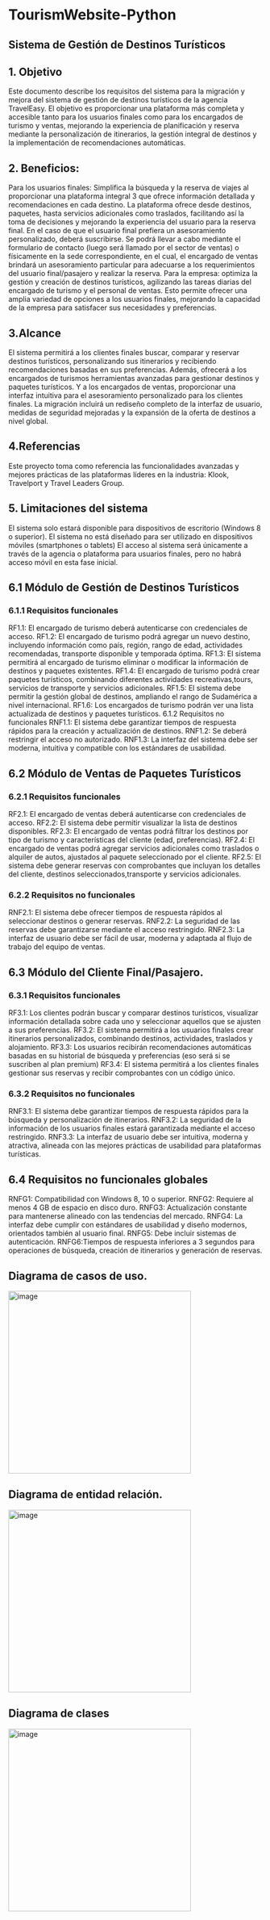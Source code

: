 # TourismWebsite-Python
<!DOCTYPE html>
<html lang="en">
<head>
    <meta charset="UTF-8">
    <meta name="viewport" content="width=device-width, initial-scale=1.0">
    
</head>
<body>
    <h2> Sistema de Gestión de Destinos Turísticos </h2>
    <h2> 1. Objetivo </h2>
    <p> Este documento describe los requisitos del sistema para la migración y mejora del sistema de gestión de destinos turísticos de la agencia TravelEasy. El objetivo es proporcionar una plataforma más completa y accesible tanto para los usuarios finales como para los encargados de turismo y ventas, mejorando la experiencia de planificación y reserva mediante la personalización de itinerarios, la gestión integral de destinos y la implementación de recomendaciones automáticas.</p>
    <h2>2. Beneficios: </h2>
    <p>Para los usuarios finales: Simplifica la búsqueda y la reserva de viajes al proporcionar una plataforma integral 3 que ofrece información detallada y recomendaciones en cada destino. La plataforma ofrece desde destinos, paquetes, hasta servicios adicionales como traslados, facilitando así la toma de decisiones y mejorando la experiencia del usuario para la reserva final. 
        En el caso de que el usuario final prefiera un asesoramiento personalizado, deberá suscribirse. Se podrá llevar a cabo mediante el formulario de contacto (luego será llamado por el sector de ventas) o físicamente en la sede correspondiente, en el cual, el encargado de ventas brindará un asesoramiento particular para adecuarse a los requerimientos del usuario final/pasajero y realizar la reserva.
        Para la  empresa: optimiza la gestión y creación de destinos turísticos, agilizando las tareas diarias del encargado de turismo y el personal de ventas. Esto permite ofrecer una amplia variedad de opciones a los usuarios finales, mejorando la capacidad de la empresa para satisfacer sus necesidades y preferencias.
       </p>
    <h2>3.Alcance</h2> 
    <p> El sistema permitirá a los clientes finales buscar, comparar y reservar destinos turísticos, personalizando sus itinerarios y recibiendo recomendaciones basadas en sus preferencias. Además, ofrecerá a los encargados de turismos herramientas avanzadas para gestionar destinos y paquetes turísticos. Y a los encargados de ventas, proporcionar una interfaz intuitiva para el asesoramiento personalizado para los clientes finales. 
        La migración incluirá un rediseño completo de la interfaz de usuario, medidas de seguridad mejoradas y la expansión de la oferta de destinos a nivel global.
     </p>
    <h2>4.Referencias</h2>   
    <p> Este proyecto toma como referencia las funcionalidades avanzadas y mejores prácticas de las plataformas líderes en la industria: Klook, Travelport y Travel Leaders Group.
    </p>
    <h2>5. Limitaciones del sistema</h2>   
        El sistema solo estará disponible para dispositivos de escritorio (Windows 8 o superior).
        El sistema no está diseñado para ser utilizado en dispositivos móviles (smartphones o tablets)
        El acceso al sistema será únicamente a través de la agencia o plataforma para usuarios finales, pero no habrá acceso móvil en esta fase inicial.
    <h2>6.1 Módulo de Gestión de Destinos Turísticos</h2>
    <h3>6.1.1 Requisitos funcionales</h3> 
    <p> RF1.1: El encargado de turismo deberá autenticarse con credenciales de acceso.
        RF1.2: El encargado de turismo podrá agregar un nuevo destino, incluyendo información como país, región, rango de edad, actividades recomendadas, transporte disponible y temporada óptima.
        RF1.3: El sistema permitirá al encargado de turismo eliminar o modificar la información de destinos  y paquetes existentes.
        RF1.4: El encargado de turismo podrá crear paquetes turísticos, combinando diferentes actividades recreativas,tours, servicios de transporte y servicios adicionales.
        RF1.5: El sistema debe permitir la gestión global de destinos, ampliando el rango de Sudamérica a nivel internacional.
        RF1.6: Los encargados de turismo podrán ver una lista actualizada de destinos y paquetes turísticos.
        6.1.2 Requisitos no funcionales
        RNF1.1: El sistema debe garantizar tiempos de respuesta rápidos para la creación y actualización de destinos.
        RNF1.2: Se deberá restringir el acceso no autorizado.
        RNF1.3: La interfaz del sistema debe ser moderna, intuitiva y compatible con los estándares de usabilidad.
       </p> 
    <h2>6.2 Módulo de Ventas de Paquetes Turísticos </h2>
    <h3>6.2.1 Requisitos funcionales</h3>
    <p> RF2.1: El encargado de ventas deberá autenticarse con credenciales de acceso.
        RF2.2: El sistema debe permitir visualizar la lista de destinos disponibles.
        RF2.3: El encargado de ventas podrá filtrar los destinos por tipo de turismo y características del cliente (edad, preferencias).
        RF2.4: El encargado de ventas podrá agregar servicios adicionales como traslados o alquiler de autos, ajustados al paquete seleccionado por el cliente.
        RF2.5: El sistema debe generar reservas con comprobantes que incluyan los detalles del cliente, destinos seleccionados,transporte y servicios adicionales.
      </p>
    <h3>6.2.2 Requisitos no funcionales</h3>
    <p> RNF2.1: El sistema debe ofrecer tiempos de respuesta rápidos al seleccionar destinos o generar reservas.
        RNF2.2: La seguridad de las reservas debe garantizarse mediante el acceso restringido.
        RNF2.3: La interfaz de usuario debe ser fácil de usar, moderna y adaptada al flujo de trabajo del equipo de ventas.
       </p>
    <h2>6.3 Módulo del Cliente Final/Pasajero.</h2>
    <h3>6.3.1 Requisitos funcionales</h3>
    <p> RF3.1: Los clientes podrán buscar y comparar destinos turísticos, visualizar información detallada sobre cada uno y seleccionar aquellos que se ajusten a sus preferencias.
        RF3.2: El sistema permitirá a los usuarios finales crear itinerarios personalizados, combinando destinos, actividades, traslados y alojamiento.
        RF3.3: Los usuarios recibirán recomendaciones automáticas basadas en su historial de búsqueda y preferencias (eso será si se suscriben al plan premium)
        RF3.4: El sistema permitirá a los clientes finales gestionar sus reservas y recibir comprobantes con un código único.
   </p>
    <h3>6.3.2 Requisitos no funcionales</h3> 
        RNF3.1: El sistema debe garantizar tiempos de respuesta rápidos para la búsqueda y personalización de itinerarios.
        RNF3.2: La seguridad de la información de los usuarios finales estará garantizada mediante el acceso restringido.
        RNF3.3: La interfaz de usuario debe ser intuitiva, moderna y atractiva, alineada con las mejores prácticas de usabilidad para plataformas turísticas.
    <h2>6.4 Requisitos no funcionales globales</h2>
    <p> RNFG1: Compatibilidad con Windows 8, 10 o superior.
        RNFG2: Requiere al menos 4 GB de espacio en disco duro.
        RNFG3: Actualización constante para mantenerse alineado con las tendencias del mercado.
        RNFG4: La interfaz debe cumplir con estándares de usabilidad y diseño modernos, orientados también al usuario final.
        RNFG5: Debe incluir sistemas de autenticación.
        RNFG6:Tiempos de respuesta inferiores a 3 segundos para operaciones de búsqueda, creación de itinerarios y generación de reservas.
    </p>
    <h2> Diagrama de casos de uso.</h2>
    <img width="362" alt="image" src="https://github.com/user-attachments/assets/4143bc79-1a5b-4163-a59e-418e041acbcc">
    <h2> Diagrama de entidad relación.</h2>
    <img width="362" alt="image" src="https://github.com/user-attachments/assets/528e2606-51d6-49ba-bb06-d164d55e16fe">
    <h2>Diagrama de clases </h2>
    <img width="362" alt="image" src="https://github.com/user-attachments/assets/1f451362-4ea7-46c9-a46b-eb8b40e481cf">
</body>
</html>
